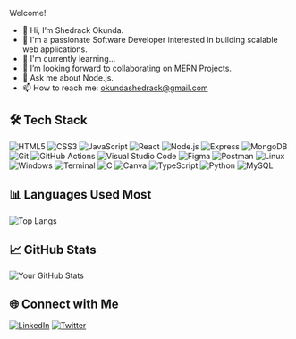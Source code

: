 Welcome! 

- 👋 Hi, I’m Shedrack Okunda.
- 👀 I'm a passionate Software Developer interested in building scalable web applications. 
- 🌱 I'm currently learning...
- 👯 I’m looking forward to collaborating on MERN Projects.
- 💬  Ask me about Node.js.
- 📫 How to reach me: okundashedrack@gmail.com

 ## 🛠️ Tech Stack

![HTML5](https://img.shields.io/badge/HTML5-E34F26?style=flat-square&logo=html5&logoColor=white)
![CSS3](https://img.shields.io/badge/CSS3-1572B6?style=flat-square&logo=css3&logoColor=white)
![JavaScript](https://img.shields.io/badge/JavaScript-F7DF1E?style=flat-square&logo=javascript&logoColor=black)
![React](https://img.shields.io/badge/React-61DAFB?style=flat-square&logo=react&logoColor=black)
![Node.js](https://img.shields.io/badge/Node.js-339933?style=flat-square&logo=nodedotjs&logoColor=white)
![Express](https://img.shields.io/badge/Express-404D59?style=flat-square&logo=express&logoColor=white)
![MongoDB](https://img.shields.io/badge/MongoDB-47A248?style=flat-square&logo=mongodb&logoColor=white)
![Git](https://img.shields.io/badge/Git-F05032?style=flat-square&logo=git&logoColor=white)
![GitHub Actions](https://img.shields.io/badge/GitHub_Actions-2088FF?style=flat-square&logo=githubactions&logoColor=white)
![Visual Studio Code](https://img.shields.io/badge/Visual%20Studio%20Code-007ACC?style=flat-square&logo=visualstudiocode&logoColor=white)
![Figma](https://img.shields.io/badge/Figma-F24E1E?style=flat-square&logo=figma&logoColor=white)
![Postman](https://img.shields.io/badge/Postman-FF6C37?style=flat-square&logo=postman&logoColor=white)
![Linux](https://img.shields.io/badge/Linux-FCC624?style=flat-square&logo=linux&logoColor=black)
![Windows](https://img.shields.io/badge/Windows-0078D6?style=flat-square&logo=windows&logoColor=white)
![Terminal](https://img.shields.io/badge/Terminal-4EAA25?style=flat-square&logo=gnubash&logoColor=white)
![C](https://img.shields.io/badge/C-A8B400?style=flat-square&logo=c&logoColor=white)
![Canva](https://img.shields.io/badge/Canva-00C4CC?style=flat-square&logo=canva&logoColor=white)
![TypeScript](https://img.shields.io/badge/TypeScript-007ACC?style=flat-square&logo=typescript&logoColor=white)
![Python](https://img.shields.io/badge/Python-3776AB?style=flat-square&logo=python&logoColor=white)
![MySQL](https://img.shields.io/badge/MySQL-4479A1?style=flat-square&logo=mysql&logoColor=white)

## 📊 Languages Used Most
![Top Langs](https://github-readme-stats.vercel.app/api/top-langs/?username=shedrack-okunda&layout=compact&theme=radical)

## 📈 GitHub Stats
![Your GitHub Stats](https://github-readme-stats.vercel.app/api?username=shedrack-okunda&show_icons=true&theme=radical)

## 🌐 Connect with Me
[![LinkedIn](https://img.shields.io/badge/LinkedIn-0077B5?style=flat-square&logo=linkedin&logoColor=white)](https://www.linkedin.com/in/shedrack-okunda)
[![Twitter](https://img.shields.io/badge/Twitter-1DA1F2?style=flat-square&logo=twitter&logoColor=white)](https://twitter.com/sheddyke_)

<!---
sheddyKE/sheddyKE is a ✨ special ✨ repository because its `README.md` (this file) appears on your GitHub profile.
You can click the Preview link to take a look at your changes.
--->
